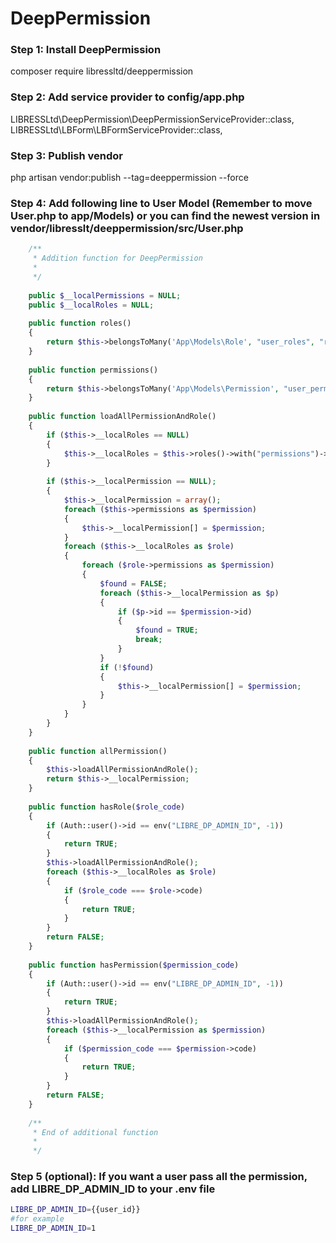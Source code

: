 # DeepPermission

### Step 1: Install DeepPermission

composer require libressltd/deeppermission

### Step 2: Add service provider to config/app.php

LIBRESSLtd\DeepPermission\DeepPermissionServiceProvider::class, 
LIBRESSLtd\LBForm\LBFormServiceProvider::class,

### Step 3: Publish vendor

php artisan vendor:publish --tag=deeppermission --force

### Step 4: Add following line to User Model (Remember to move User.php to app/Models) or you can find the newest version in vendor/libresslt/deeppermission/src/User.php
	
	
```php
	/**
	 * Addition function for DeepPermission
	 * 
	 */
	 
	public $__localPermissions = NULL;
	public $__localRoles = NULL; 
	
    public function roles()
    {
        return $this->belongsToMany('App\Models\Role', "user_roles", "role_id", "user_id");
    }
	
    public function permissions()
    {
        return $this->belongsToMany('App\Models\Permission', "user_permissions", "permission_id", "user_id");
    }
	
	public function loadAllPermissionAndRole()
	{
		if ($this->__localRoles == NULL)
		{
			$this->__localRoles = $this->roles()->with("permissions")->get();
		}
		
		if ($this->__localPermission == NULL);
		{
			$this->__localPermission = array();
			foreach ($this->permissions as $permission)
			{
				$this->__localPermission[] = $permission;
			}
			foreach ($this->__localRoles as $role)
			{
				foreach ($role->permissions as $permission)
				{
					$found = FALSE;
					foreach ($this->__localPermission as $p)
					{
						if ($p->id == $permission->id)
						{
							$found = TRUE;
							break;
						}
					}
					if (!$found)
					{
						$this->__localPermission[] = $permission;
					}
				}
			}
		}
	}
	
	public function allPermission()
	{
		$this->loadAllPermissionAndRole();
		return $this->__localPermission;
	}
	
	public function hasRole($role_code)
	{
		if (Auth::user()->id == env("LIBRE_DP_ADMIN_ID", -1))
		{
			return TRUE;
		}
		$this->loadAllPermissionAndRole();
		foreach ($this->__localRoles as $role)
		{
			if ($role_code === $role->code)
			{
				return TRUE;
			}
		}
		return FALSE;
	}
	
	public function hasPermission($permission_code)
	{
		if (Auth::user()->id == env("LIBRE_DP_ADMIN_ID", -1))
		{
			return TRUE;
		}
		$this->loadAllPermissionAndRole();
		foreach ($this->__localPermission as $permission)
		{
			if ($permission_code === $permission->code)
			{
				return TRUE;
			}
		}
		return FALSE;
	}
	
	/**
	 * End of additional function
	 * 
	 */
```

### Step 5 (optional): If you want a user pass all the permission, add LIBRE_DP_ADMIN_ID to your .env file

```bash
LIBRE_DP_ADMIN_ID={{user_id}}
#for example
LIBRE_DP_ADMIN_ID=1

```
